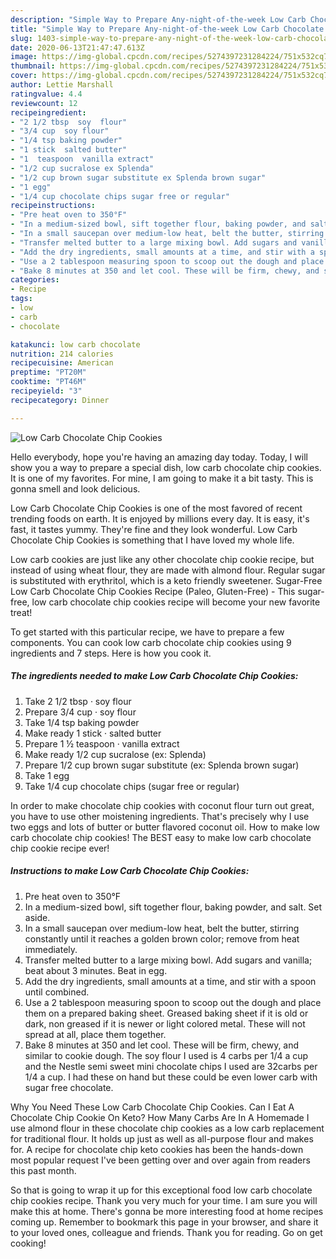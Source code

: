 ```yaml
---
description: "Simple Way to Prepare Any-night-of-the-week Low Carb Chocolate Chip Cookies"
title: "Simple Way to Prepare Any-night-of-the-week Low Carb Chocolate Chip Cookies"
slug: 1403-simple-way-to-prepare-any-night-of-the-week-low-carb-chocolate-chip-cookies
date: 2020-06-13T21:47:47.613Z
image: https://img-global.cpcdn.com/recipes/5274397231284224/751x532cq70/low-carb-chocolate-chip-cookies-recipe-main-photo.jpg
thumbnail: https://img-global.cpcdn.com/recipes/5274397231284224/751x532cq70/low-carb-chocolate-chip-cookies-recipe-main-photo.jpg
cover: https://img-global.cpcdn.com/recipes/5274397231284224/751x532cq70/low-carb-chocolate-chip-cookies-recipe-main-photo.jpg
author: Lettie Marshall
ratingvalue: 4.4
reviewcount: 12
recipeingredient:
- "2 1/2 tbsp  soy  flour"
- "3/4 cup  soy flour"
- "1/4 tsp baking powder"
- "1 stick  salted butter"
- "1  teaspoon  vanilla extract"
- "1/2 cup sucralose ex Splenda"
- "1/2 cup brown sugar substitute ex Splenda brown sugar"
- "1 egg"
- "1/4 cup chocolate chips sugar free or regular"
recipeinstructions:
- "Pre heat oven to 350°F"
- "In a medium-sized bowl, sift together flour, baking powder, and salt. Set aside."
- "In a small saucepan over medium-low heat, belt the butter, stirring constantly until it reaches a golden brown color; remove from heat immediately."
- "Transfer melted butter to a large mixing bowl. Add sugars and vanilla; beat about 3 minutes. Beat in egg."
- "Add the dry ingredients, small amounts at a time, and stir with a spoon until combined."
- "Use a 2 tablespoon measuring spoon to scoop out the dough and place them on a prepared baking sheet. Greased baking sheet if it is old or dark, non greased if it is newer or light colored metal. These will not spread at all, place them together."
- "Bake 8 minutes at 350 and let cool. These will be firm, chewy, and similar to cookie dough. The soy flour I used is 4 carbs per 1/4 a cup and the Nestle semi sweet mini chocolate chips I used are 32carbs per 1/4 a cup. I had these on hand but these could be even lower carb with sugar free chocolate."
categories:
- Recipe
tags:
- low
- carb
- chocolate

katakunci: low carb chocolate 
nutrition: 214 calories
recipecuisine: American
preptime: "PT20M"
cooktime: "PT46M"
recipeyield: "3"
recipecategory: Dinner

---
```



![Low Carb Chocolate Chip Cookies](https://img-global.cpcdn.com/recipes/5274397231284224/751x532cq70/low-carb-chocolate-chip-cookies-recipe-main-photo.jpg)

Hello everybody, hope you're having an amazing day today. Today, I will show you a way to prepare a special dish, low carb chocolate chip cookies. It is one of my favorites. For mine, I am going to make it a bit tasty. This is gonna smell and look delicious.

Low Carb Chocolate Chip Cookies is one of the most favored of recent trending foods on earth. It is enjoyed by millions every day. It is easy, it's fast, it tastes yummy. They're fine and they look wonderful. Low Carb Chocolate Chip Cookies is something that I have loved my whole life.

Low carb cookies are just like any other chocolate chip cookie recipe, but instead of using wheat flour, they are made with almond flour. Regular sugar is substituted with erythritol, which is a keto friendly sweetener. Sugar-Free Low Carb Chocolate Chip Cookies Recipe (Paleo, Gluten-Free) - This sugar-free, low carb chocolate chip cookies recipe will become your new favorite treat!


To get started with this particular recipe, we have to prepare a few components. You can cook low carb chocolate chip cookies using 9 ingredients and 7 steps. Here is how you cook it.

<!--inarticleads1-->

##### The ingredients needed to make Low Carb Chocolate Chip Cookies:

1. Take 2 1/2 tbsp · soy  flour
1. Prepare 3/4 cup · soy flour
1. Take 1/4 tsp baking powder
1. Make ready 1 stick · salted butter
1. Prepare 1 ½ teaspoon · vanilla extract
1. Make ready 1/2 cup sucralose (ex: Splenda)
1. Prepare 1/2 cup brown sugar substitute (ex: Splenda brown sugar)
1. Take 1 egg
1. Take 1/4 cup chocolate chips (sugar free or regular)


In order to make chocolate chip cookies with coconut flour turn out great, you have to use other moistening ingredients. That&#39;s precisely why I use two eggs and lots of butter or butter flavored coconut oil. How to make low carb chocolate chip cookies! The BEST easy to make low carb chocolate chip cookie recipe ever! 

<!--inarticleads2-->

##### Instructions to make Low Carb Chocolate Chip Cookies:

1. Pre heat oven to 350°F
1. In a medium-sized bowl, sift together flour, baking powder, and salt. Set aside.
1. In a small saucepan over medium-low heat, belt the butter, stirring constantly until it reaches a golden brown color; remove from heat immediately.
1. Transfer melted butter to a large mixing bowl. Add sugars and vanilla; beat about 3 minutes. Beat in egg.
1. Add the dry ingredients, small amounts at a time, and stir with a spoon until combined.
1. Use a 2 tablespoon measuring spoon to scoop out the dough and place them on a prepared baking sheet. Greased baking sheet if it is old or dark, non greased if it is newer or light colored metal. These will not spread at all, place them together.
1. Bake 8 minutes at 350 and let cool. These will be firm, chewy, and similar to cookie dough. The soy flour I used is 4 carbs per 1/4 a cup and the Nestle semi sweet mini chocolate chips I used are 32carbs per 1/4 a cup. I had these on hand but these could be even lower carb with sugar free chocolate.


Why You Need These Low Carb Chocolate Chip Cookies. Can I Eat A Chocolate Chip Cookie On Keto? How Many Carbs Are In A Homemade I use almond flour in these chocolate chip cookies as a low carb replacement for traditional flour. It holds up just as well as all-purpose flour and makes for. A recipe for chocolate chip keto cookies has been the hands-down most popular request I&#39;ve been getting over and over again from readers this past month. 

So that is going to wrap it up for this exceptional food low carb chocolate chip cookies recipe. Thank you very much for your time. I am sure you will make this at home. There's gonna be more interesting food at home recipes coming up. Remember to bookmark this page in your browser, and share it to your loved ones, colleague and friends. Thank you for reading. Go on get cooking!
